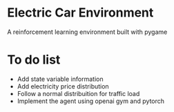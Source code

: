 # Electric Car Environment
A reinforcement learning environment built with pygame 

# To do list
- Add state variable information
- Add electricity price distribution
- Follow a normal distribuition for traffic load
- Implement the agent using openai gym and pytorch
   
